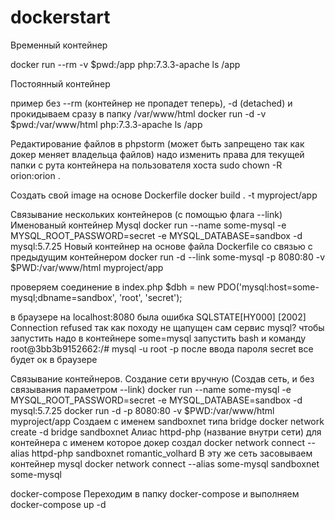 # dockerstart
Временный контейнер

docker run --rm -v $pwd:/app php:7.3.3-apache ls /app


Постоянный контейнер

пример без --rm (контейнер не пропадет теперь), -d (detached) и прокидываем сразу в папку /var/www/html
docker run -d -v $pwd:/var/www/html php:7.3.3-apache ls /app


Редактирование файлов в phpstorm (может быть запрещено так как докер меняет владельца файлов)
надо изменить права для текущей папки с рута контейнера  на пользователя хоста
sudo chown -R orion:orion .


Создать свой image на основе Dockerfile
docker build . -t myproject/app




Связывание нескольких контейнеров (c помощью флага --link)
Именованый контейнер Mysql
docker run --name some-mysql -e MYSQL_ROOT_PASSWORD=secret -e MYSQL_DATABASE=sandbox -d mysql:5.7.25
Новый контейнер на основе файла Dockerfile со связью с предыдущим контейнером
docker run -d --link some-mysql -p 8080:80 -v $PWD:/var/www/html myproject/app


проверяем соединение в index.php
$dbh = new PDO('mysql:host=some-mysql;dbname=sandbox', 'root', 'secret');


в браузере на localhost:8080 была ошибка SQLSTATE[HY000] [2002] Connection refused  так как походу не щапущен сам сервис mysql? чтобы запустить надо в контейнере some=mysql запустить bash и команду
root@3bb3b9152662:/# mysql -u root -p
после ввода пароля secret все будет ок в браузере


Связывание контейнеров. Создание сети вручную (Создав сеть, и без связывания параметром --link)
docker run --name some-mysql -e MYSQL_ROOT_PASSWORD=secret -e MYSQL_DATABASE=sandbox -d mysql:5.7.25
docker run -d -p 8080:80 -v $PWD:/var/www/html myproject/app
Создаем с именем sandboxnet типа bridge
docker network create -d bridge sandboxnet
Алиас httpd-php (название внутри сети) для контейнера с именем которое докер создал
docker network connect --alias httpd-php sandboxnet romantic_volhard
В эту же сеть засовываем контейнер mysql 
docker network connect --alias some-mysql sandboxnet some-mysql


docker-compose
Переходим в папку docker-compose и выполняем
docker-compose up -d


